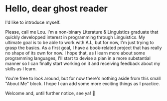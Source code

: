 # Hello, dear ghost reader

I'd like to introduce myself.

Please, call me Lou.
I'm a non-binary Literature & Linguistics graduate that quickly developped interest in programming through Linguistics.
My ultimate goal is to be able to work with A.I., but for now, I'm just trying to grasp the basics.
As a first goal, I have a book-related project that has really no shape of its own for now. I hope that, as I learn more about some programming languages, I'll start to devise a plan in a more substantial manner so I can finally start working on it and receiving feedback about my skills as I learn.

You're free to look around, but for now there's nothing aside from this small "About Me" block. I hope I can add some more exciting things as I practice.

Welcome and, until further notice, see ya! :wave:
